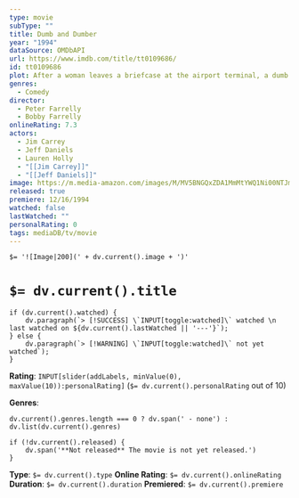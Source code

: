 ```yaml
---
type: movie
subType: ""
title: Dumb and Dumber
year: "1994"
dataSource: OMDbAPI
url: https://www.imdb.com/title/tt0109686/
id: tt0109686
plot: After a woman leaves a briefcase at the airport terminal, a dumb limo driver and his dumber friend set out on a hilarious cross-country road trip to Aspen to return it.
genres:
  - Comedy
director:
  - Peter Farrelly
  - Bobby Farrelly
onlineRating: 7.3
actors:
  - Jim Carrey
  - Jeff Daniels
  - Lauren Holly
  - "[[Jim Carrey]]"
  - "[[Jeff Daniels]]"
image: https://m.media-amazon.com/images/M/MV5BNGQxZDA1MmMtYWQ1Ni00NTJmLTljMjgtZWVmODllODVhMzgyXkEyXkFqcGc@._V1_SX300.jpg
released: true
premiere: 12/16/1994
watched: false
lastWatched: ""
personalRating: 0
tags: mediaDB/tv/movie
---
```


`$= '![Image|200](' + dv.current().image + ')'`

# `$= dv.current().title`

```dataviewjs
if (dv.current().watched) {
	dv.paragraph(`> [!SUCCESS] \`INPUT[toggle:watched]\` watched \n last watched on ${dv.current().lastWatched || '---'}`);
} else {
	dv.paragraph(`> [!WARNING] \`INPUT[toggle:watched]\` not yet watched`);
}
```

**Rating**:  `INPUT[slider(addLabels, minValue(0), maxValue(10)):personalRating]` (`$= dv.current().personalRating` out of 10)

**Genres**:
```dataviewjs
dv.current().genres.length === 0 ? dv.span(' - none') : dv.list(dv.current().genres)
```

```dataviewjs
if (!dv.current().released) {
	dv.span('**Not released** The movie is not yet released.')
}
```

**Type**: `$= dv.current().type`
**Online Rating**: `$= dv.current().onlineRating`
**Duration**:  `$= dv.current().duration`
**Premiered**: `$= dv.current().premiere`